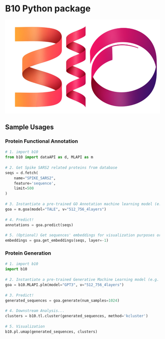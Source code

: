 # B10 Python package

![Alt Text](media/logo.png)

## Sample Usages

### Protein Functional Annotation

```python
# 1. import b10 
from b10 import dataAPI as d, MLAPI as m

# 2. Get Spike SARS2 related proteins from database
seqs = d.fetch(
    name="SPIKE_SARS2",
    feature='sequence',
    limit=500
)

# 3. Instantiate a pre-trained GO Annotation machine learning model (e.g. TALE)
goa = m.goa(model="TALE", v="512_756_4layers")

# 4. Predict!
annotations = goa.predict(seqs)

# 5. (Optional) Get sequences' embeddings for visualization purposes or downstream analysis 
embeddings = goa.get_embeddings(seqs, layer=-1)
```

### Protein Generation

```python
# 1. import b10 
import b10

# 2. Instantiate a pre-trained Generative Machine Learning model (e.g. GPT3)
goa = b10.MLAPI.plm(model="GPT3", v="512_756_4layers")

# 3. Predict!
generated_sequences = goa.generate(num_samples=1024)

# 4. Downstream Analysis...
clusters = b10.tl.cluster(generated_sequences, method='kcluster')

# 5. Visualization
b10.pl.umap(generated_sequences, clusters)
```



